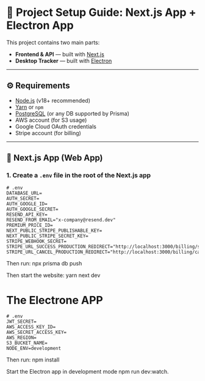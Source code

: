 # 🧪 Project Setup Guide: Next.js App + Electron App

This project contains two main parts:

- **Frontend & API** — built with [Next.js](https://nextjs.org)
- **Desktop Tracker** — built with [Electron](https://www.electronjs.org/)

---

## ⚙️ Requirements

- [Node.js](https://nodejs.org/) (v18+ recommended)
- [Yarn](https://classic.yarnpkg.com/lang/en/docs/install/) or `npm`
- [PostgreSQL](https://www.postgresql.org/) (or any DB supported by Prisma)
- AWS account (for S3 usage)
- Google Cloud OAuth credentials
- Stripe account (for billing)

---

## 🧩 Next.js App (Web App)

### 1. Create a `.env` file in the root of the **Next.js** app

```env
# .env
DATABASE_URL=
AUTH_SECRET=
AUTH_GOOGLE_ID=
AUTH_GOOGLE_SECRET=
RESEND_API_KEY=
RESEND_FROM_EMAIL="x-company@resend.dev"
PREMIUM_PRICE_ID=
NEXT_PUBLIC_STRIPE_PUBLISHABLE_KEY=
NEXT_PUBLIC_STRIPE_SECRET_KEY=
STRIPE_WEBHOOK_SECRET=
STRIPE_URL_SUCCESS_PRODUCTION_REDIRECT="http://localhost:3000/billing/success"
STRIPE_URL_CANCEL_PRODUCTION_REDIRECT="http://localhost:3000/billing/cancel"
```
Then run: npx prisma db push

Then start the website: yarn next dev

# The Electrone APP

```env
# .env
JWT_SECRET=
AWS_ACCESS_KEY_ID=
AWS_SECRET_ACCESS_KEY=
AWS_REGION=
S3_BUCKET_NAME=
NODE_ENV=development
```
Then run: npm install


Start the Electron app in development mode
npm run dev:watch.
